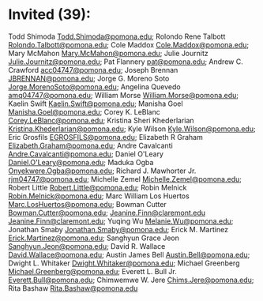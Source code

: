 # Invited (39):

Todd Shimoda <Todd.Shimoda@pomona.edu>; 
Rolondo Rene Talbott <Rolondo.Talbott@pomona.edu>; 
Cole Maddox <Cole.Maddox@pomona.edu>; 
Mary McMahon <Mary.McMahon@pomona.edu>; 
Julie Journitz <Julie.Journitz@pomona.edu>; 
Pat  Flannery <pat@pomona.edu>; 
Andrew C. Crawford <acc04747@pomona.edu>; 
Joseph Brennan <JBRENNAN@pomona.edu>; 
Jorge G. Moreno Soto <Jorge.MorenoSoto@pomona.edu>; 
Angelina Quevedo <amq04747@pomona.edu>; 
William Morse <William.Morse@pomona.edu>; 
Kaelin Swift <Kaelin.Swift@pomona.edu>; 
Manisha Goel <Manisha.Goel@pomona.edu>; 
Corey K. LeBlanc <Corey.LeBlanc@pomona.edu>; 
Kristina Sheri Khederlarian <Kristina.Khederlarian@pomona.edu>; 
Kyle Wilson <Kyle.Wilson@pomona.edu>; 
Eric Grosfils <EGROSFILS@pomona.edu>; 
Elizabeth R Graham <Elizabeth.Graham@pomona.edu>; 
Andre Cavalcanti <Andre.Cavalcanti@pomona.edu>; 
Daniel O'Leary <Daniel.O'Leary@pomona.edu>; 
Maduka  Ogba <Onyekwere.Ogba@pomona.edu>; 
Richard J. Mawhorter Jr. <rjm04747@pomona.edu>; 
Michelle Zemel <Michelle.Zemel@pomona.edu>; 
Robert Little <Robert.Little@pomona.edu>; 
Robin Melnick <Robin.Melnick@pomona.edu>; 
Marc William Los Huertos <Marc.LosHuertos@pomona.edu>; 
Bowman  Cutter <Bowman.Cutter@pomona.edu>; 
Jeanine.Finn@claremont.edu <Jeanine.Finn@claremont.edu>; 
Yuqing Wu <Melanie.Wu@pomona.edu>; 
Jonathan Smaby <Jonathan.Smaby@pomona.edu>; 
Erick M. Martinez <Erick.Martinez@pomona.edu>; 
Sanghyun Grace Jeon <Sanghyun.Jeon@pomona.edu>; 
David R. Wallace <David.Wallace@pomona.edu>; 
Austin James Bell <Austin.Bell@pomona.edu>; 
Dwight L. Whitaker <Dwight.Whitaker@pomona.edu>; 
Michael Greenberg <Michael.Greenberg@pomona.edu>; 
Everett L. Bull Jr. <Everett.Bull@pomona.edu>; 
Chimwemwe W. Jere <Chims.Jere@pomona.edu>; 
Rita Bashaw <Rita.Bashaw@pomona.edu>
